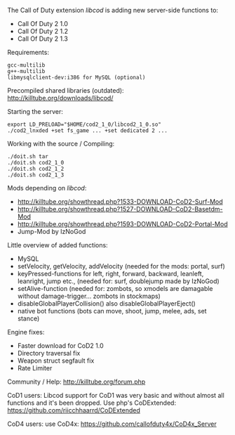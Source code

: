 The Call of Duty extension *libcod* is adding new server-side functions to:

 - Call Of Duty 2 1.0
 - Call Of Duty 2 1.2
 - Call Of Duty 2 1.3

Requirements:
```
gcc-multilib
g++-multilib
libmysqlclient-dev:i386 for MySQL (optional)
```

Precompiled shared libraries (outdated): http://killtube.org/downloads/libcod/

Starting the server:

```
export LD_PRELOAD="$HOME/cod2_1_0/libcod2_1_0.so"
./cod2_lnxded +set fs_game ... +set dedicated 2 ...
```
	
Working with the source / Compiling:
```
./doit.sh tar
./doit.sh cod2_1_0
./doit.sh cod2_1_2
./doit.sh cod2_1_3
```

Mods depending on *libcod*:
- http://killtube.org/showthread.php?1533-DOWNLOAD-CoD2-Surf-Mod
- http://killtube.org/showthread.php?1527-DOWNLOAD-CoD2-Basetdm-Mod
- http://killtube.org/showthread.php?1593-DOWNLOAD-CoD2-Portal-Mod
- Jump-Mod by IzNoGod
	
Little overview of added functions:
- MySQL
- setVelocity, getVelocity, addVelocity (needed for the mods: portal, surf)
- keyPressed-functions for left, right, forward, backward, leanleft, leanright, jump etc., (needed for: surf, doublejump made by IzNoGod)
- setAlive-function (needed for: zombots, so xmodels are damagable without damage-trigger... zombots in stockmaps)
- disableGlobalPlayerCollision() also disableGlobalPlayerEject()
- native bot functions (bots can move, shoot, jump, melee, ads, set stance)

Engine fixes:
- Faster download for CoD2 1.0
- Directory traversal fix
- Weapon struct segfault fix
- Rate Limiter
	
Community / Help: http://killtube.org/forum.php

CoD1 users:
Libcod support for CoD1 was very basic and without almost all functions and it's been dropped.
Use php's CoDExtended: https://github.com/riicchhaarrd/CoDExtended

CoD4 users: use CoD4x: https://github.com/callofduty4x/CoD4x_Server